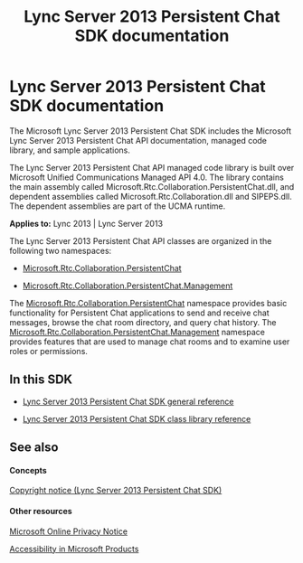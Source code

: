 ﻿---
title: Lync Server 2013 Persistent Chat SDK documentation
TOCTitle: Lync Server 2013 Persistent Chat SDK documentation
ms:assetid: b3d85e0e-18c1-45cb-98f0-b307752e1faa
ms:mtpsurl: https://msdn.microsoft.com/en-us/library/Dn454982(v=office.15)
ms:contentKeyID: 57260600
ms.date: 07/24/2014
mtps_version: v=office.15
---

# Lync Server 2013 Persistent Chat SDK documentation


The Microsoft Lync Server 2013 Persistent Chat SDK includes the Microsoft Lync Server 2013 Persistent Chat API documentation, managed code library, and sample applications.

The Lync Server 2013 Persistent Chat API managed code library is built over Microsoft Unified Communications Managed API 4.0. The library contains the main assembly called Microsoft.Rtc.Collaboration.PersistentChat.dll, and dependent assemblies called Microsoft.Rtc.Collaboration.dll and SIPEPS.dll. The dependent assemblies are part of the UCMA runtime.



**Applies to:** Lync 2013 | Lync Server 2013

The Lync Server 2013 Persistent Chat API classes are organized in the following two namespaces:

  - [Microsoft.Rtc.Collaboration.PersistentChat](https://msdn.microsoft.com/en-us/library/jj267586\(v=office.15\))

  - [Microsoft.Rtc.Collaboration.PersistentChat.Management](https://msdn.microsoft.com/en-us/library/jj267343\(v=office.15\))

The [Microsoft.Rtc.Collaboration.PersistentChat](https://msdn.microsoft.com/en-us/library/jj267586\(v=office.15\)) namespace provides basic functionality for Persistent Chat applications to send and receive chat messages, browse the chat room directory, and query chat history. The [Microsoft.Rtc.Collaboration.PersistentChat.Management](https://msdn.microsoft.com/en-us/library/jj267343\(v=office.15\)) namespace provides features that are used to manage chat rooms and to examine user roles or permissions.

## In this SDK

  - [Lync Server 2013 Persistent Chat SDK general reference](lync-server-2013-persistent-chat-sdk-general-reference.md)

  - [Lync Server 2013 Persistent Chat SDK class library reference](https://msdn.microsoft.com/en-us/library/dn451430\(v=office.15\))

## See also

#### Concepts

[Copyright notice (Lync Server 2013 Persistent Chat SDK)](https://msdn.microsoft.com/en-us/library/dn454983\(v=office.15\))

#### Other resources

[Microsoft Online Privacy Notice](http://go.microsoft.com/fwlink/?linkid=207069)

[Accessibility in Microsoft Products](http://go.microsoft.com/fwlink/?linkid=205790)

